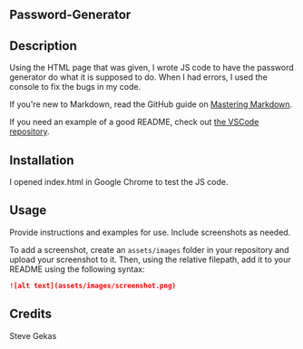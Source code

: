 ## Password-Generator

## Description 

Using the HTML page that was given, I wrote JS code to have the password generator do what it is supposed to do.  When I had errors, I used the console to fix the bugs in my code.

If you're new to Markdown, read the GitHub guide on [Mastering Markdown](https://guides.github.com/features/mastering-markdown/).

If you need an example of a good README, check out [the VSCode repository](https://github.com/microsoft/vscode).


## Installation

I opened index.html in Google Chrome to test the JS code.


## Usage 

Provide instructions and examples for use. Include screenshots as needed. 

To add a screenshot, create an `assets/images` folder in your repository and upload your screenshot to it. Then, using the relative filepath, add it to your README using the following syntax:

```md
![alt text](assets/images/screenshot.png)
```


## Credits

Steve Gekas


